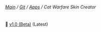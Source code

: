 ﻿###### [Main](https://pikakid98.github.io) / [Git](https://git-pikakid98.github.io) / [Apps](https://git-pikakid98.github.io/apps) / Cat Warfare Skin Creator
<h1></h1>

📁 [v1.0 (Beta)](https://git-pikakid98.github.io/apps/cat-warfare-skin-creator/v1.0_Beta) (Latest)
